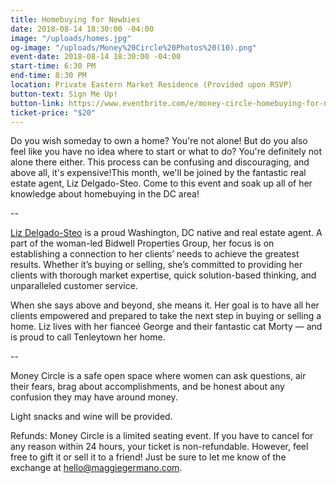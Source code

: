 ```yaml
---
title: Homebuying for Newbies
date: 2018-08-14 18:30:00 -04:00
image: "/uploads/homes.jpg"
og-image: "/uploads/Money%20Circle%20Photos%20(10).png"
event-date: 2018-08-14 18:30:00 -04:00
start-time: 6:30 PM
end-time: 8:30 PM
location: Private Eastern Market Residence (Provided upon RSVP)
button-text: Sign Me Up!
button-link: https://www.eventbrite.com/e/money-circle-homebuying-for-newbies-tickets-48132651055
ticket-price: "$20"
---
```


Do you wish someday to own a home? You're not alone! But do you also feel like you have no idea where to start or what to do? You're definitely not alone there either. This process can be confusing and discouraging, and above all, it's expensive!This month, we'll be joined by the fantastic real estate agent, Liz Delgado-Steo. Come to this event and soak up all of her knowledge about homebuying in the DC area!

--

[Liz Delgado-Steo](mailto:lizdsrealestate@gmail.com) is a proud Washington, DC native and real estate agent. A part of the woman-led Bidwell Properties Group, her focus is on establishing a connection to her clients’ needs to achieve the greatest results. Whether it’s buying or selling, she’s committed to providing her clients with thorough market expertise, quick solution-based thinking, and unparalleled customer service.

When she says above and beyond, she means it. Her goal is to have all her clients empowered and prepared to take the next step in buying or selling a home. Liz lives with her fianceé George and their fantastic cat Morty — and is proud to call Tenleytown her home.

--

Money Circle is a safe open space where women can ask questions, air their fears, brag about accomplishments, and be honest about any confusion they may have around money.

Light snacks and wine will be provided.

Refunds: Money Circle is a limited seating event. If you have to cancel for any reason within 24 hours, your ticket is non-refundable. However, feel free to gift it or sell it to a friend! Just be sure to let me know of the exchange at [hello@maggiegermano.com](mailto:hello@maggiegermano.com).
